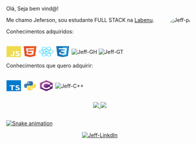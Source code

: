 Olá, Seja bem vind@!

Me chamo Jeferson, sou estudante FULL STACK na <a href="https://github.com/future4code">Labenu</a>.
  <img align="right" alt="Jeff-pic" height="150"  style="border-radius:60px;" src="https://cdn.discordapp.com/attachments/850088625033969694/1022301297090777098/download20220903211820.png">

Conhecimentos adquiridos:
<div style="display: inline_block"><br>
  <img align="center" alt="Jeff-Js" height="30" width="40" src="https://raw.githubusercontent.com/devicons/devicon/master/icons/javascript/javascript-plain.svg">
  <img align="center" alt="Jeff-HTML" height="30" width="40" src="https://raw.githubusercontent.com/devicons/devicon/master/icons/html5/html5-original.svg">
  <img align="center" alt="Jeff-React" height="30" width="40" src="https://raw.githubusercontent.com/devicons/devicon/master/icons/react/react-original.svg">
  <img align="center" alt="Jeff-CSS" height="30" width="40" src="https://raw.githubusercontent.com/devicons/devicon/master/icons/css3/css3-original.svg">
  <img align="center" alt="Jeff-GH" height="30" width="40" src="https://cdn.jsdelivr.net/gh/devicons/devicon/icons/github/github-original.svg" />
  <img align="center" alt="Jeff-GT" height="30" width="40" src="https://cdn.jsdelivr.net/gh/devicons/devicon/icons/git/git-original.svg" />
</div>


Conhecimentos que quero adquirir:
<div style="display: inline_block"><br>
<img align="center" alt="Jeff-Ts" height="30" width="40" src="https://raw.githubusercontent.com/devicons/devicon/master/icons/typescript/typescript-plain.svg">
<img align="center" alt="Jeff-Python" height="30" width="40" src="https://raw.githubusercontent.com/devicons/devicon/master/icons/python/python-original.svg">
<img align="center" alt="Jeff-Csharp" height="30" width="40" src="https://raw.githubusercontent.com/devicons/devicon/master/icons/csharp/csharp-original.svg">
<img align="center" alt="Jeff-C++" height="30" width="40"src="https://cdn.jsdelivr.net/gh/devicons/devicon/icons/cplusplus/cplusplus-original.svg" />
</div>

##

<div align="center">
  <a href="https://github.com/Jeferson-Beiertorf">
  <img height="160em" src="https://github-readme-stats.vercel.app/api?username=Jeferson-Beiertorf&show_icons=true&theme=dark&include_all_commits=true&count_private=true"/>
  <img height="160em" src="https://github-readme-stats.vercel.app/api/top-langs/?username=Jeferson-Beiertorf&layout=compact&langs_count=7&theme=dark"/>
</div>



  
  ##
 
<div> 
 
 
  ![Snake animation](https://github.com/Jeferson-Beiertorf/Jeferson-Beiertorf/blob/output/github-contribution-grid-snake.svg)
 
</div>

<div align="center">
<a href="https://www.linkedin.com/in/jeferson-beiertorf/"><img  align="center" alt="Jeff-LinkdIn" height="100" width="300" src="https://cdn.jsdelivr.net/gh/devicons/devicon/icons/linkedin/linkedin-original-wordmark.svg" /> 
</div>
